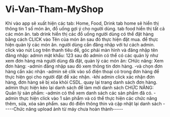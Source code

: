 # Vi-Van-Tham-MyShop
Khi vào app sẽ xuất hiện các tab: Home, Food, Drink
tab home sẽ hiển thị thông tin 1 số món ăn, đồ uống gợi ý cho người dùng.
tab food hiển thị tất cả các món ăn.
tab drink hiển thị các đồ uống
người dùng có thể đặt hàng bằng cách CLICK vào Tên của món ăn sau đó thực hiện đặt mua.
để thực hiện quản lý các món ăn. người dùng cần đăng nhập với tư cách admin.
click vào nút Log trên thanh tiêu đề, góc phải màn hình và đăng nhập
tên đăng nhập: admin
mật khẩu: 123
sau đó admin có thể có các quản lý như xem đơn hàng mà người dùng đã đặt, quản lý các món ăn:
CHức năng: Xem đơn hàng:
-admin đăng nhập sau đó xem thông tin đơn hàng.
-và chọn đơn hàng cần xác nhận
-admin sẽ clik vào số điện thoại có trong đơn hàng để thực hiện gọi cho người đặt để xác nhận.
-khi admin click xác nhận đơn hàng, đơn hàng sẽ bị xóa khỏi CSDL. quay lại trang danh sách đơn hàng. admin thực hiện kéo lại danh sách để làm mới danh sách
CHỨC NĂNG: Quản lý sản phẩm:
-admin có thể xem danh sách các sản phẩm đã có. 
-admin thực hiện click vào 1 sản phẩm và có thể thực hiện các chức năng thêm, sửa, xóa sản phẩm. sau đó điền thông thin và cập nhật lại danh sách
-----Chức năng upload ảnh từ máy chưa hoàn thành-----
